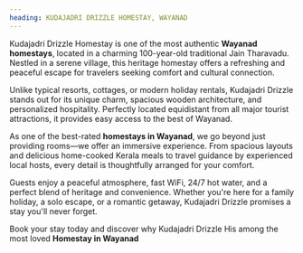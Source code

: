 ```yaml
---
heading: KUDAJADRI DRIZZLE HOMESTAY, WAYANAD
---
```

Kudajadri Drizzle Homestay is one of the most authentic **Wayanad homestays**, located in a charming 100-year-old traditional Jain Tharavadu. Nestled in a serene village, this heritage homestay offers a refreshing and peaceful escape for travelers seeking comfort and cultural connection.

Unlike typical resorts, cottages, or modern holiday rentals, Kudajadri Drizzle stands out for its unique charm, spacious wooden architecture, and personalized hospitality. Perfectly located equidistant from all major tourist attractions, it provides easy access to the best of Wayanad.

As one of the best-rated **homestays in Wayanad**, we go beyond just providing rooms—we offer an immersive experience. From spacious layouts and delicious home-cooked Kerala meals to travel guidance by experienced local hosts, every detail is thoughtfully arranged for your comfort.

Guests enjoy a peaceful atmosphere, fast WiFi, 24/7 hot water, and a perfect blend of heritage and convenience. Whether you're here for a family holiday, a solo escape, or a romantic getaway, Kudajadri Drizzle promises a stay you'll never forget.

Book your stay today and discover why Kudajadri Drizzle His among the most loved **Homestay in Wayanad**